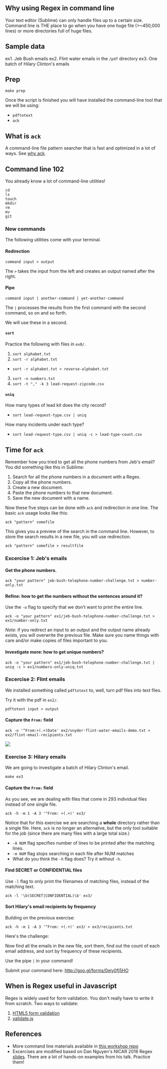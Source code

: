 ## Why using Regex in command line

Your text editor (Sublime) can only handle files up to a certain size. Command line is THE place to go when you have one huge file (>~450,000 lines) or more directories full of huge files.

## Sample data

ex1. Jeb Bush emails
ex2. Flint water emails in the `/pdf` directory
ex3. One batch of Hilary Clinton's emails

## Prep

`make prep`

Once the script is finished you will have installed the command-line tool that we will be using:

- `pdftotext`
- `ack`

## What is `ack`

A command-line file pattern searcher that is fast and optimized in a lot of ways. See [why ack](http://beyondgrep.com/why-ack/).

## Command line 102

You already know a lot of command-line utilities!

```
cd
ls
touch
mkdir
rm
mv
git
```

### New commands

The following utilities come with your terminal.

#### Redirection

`command input > output`

The `>` takes the input from the left and creates an output named after the right.

#### Pipe

`command input | another-command | yet-another-command`

The `|` processes the results from the first command with the second command, so on and so forth.

We will use these in a second.

#### `sort`

Practice the following with files in `ex0/`.

1. `sort alphabet.txt`
2. `sort -r alphabet.txt`
  - `sort -r alphabet.txt > reverse-alphabet.txt`
3. `sort -n numbers.txt`
4. `sort -t "," -k 3 lead-request-zipcode.csv`

#### `uniq`

How many types of lead kit does the city record?

- `sort lead-request-type.csv | uniq`

How many incidents under each type?

- `sort lead-request-type.csv | uniq -c > lead-type-count.csv`

## Time for `ack`

Remember how you tried to get all the phone numbers from Jeb's email? You did something like this in Sublime:

1. Search for all the phone numbers in a document with a Regex.
2. Copy all the phone numbers.
3. Create a new document.
4. Paste the phone numbers to that new document.
5. Save the new document with a name.

Now these five steps can be done with `ack` and redirection in one line. The basic `ack` usage looks like this:

`ack "pattern" somefile`

This gives you a preview of the search in the command line. However, to store the search results in a new file, you will use redirection.

`ack "pattern" somefile > resultfile`

### Excercise 1: Jeb's emails

#### Get the phone numbers.

`ack "your pattern" jeb-bush-telephone-number-challenge.txt > number-only.txt`

#### Refine: how to get the numbers without the sentences around it?

Use the `-o` flag to specify that we don't want to print the entire line.

`ack -o "your pattern" ex1/jeb-bush-telephone-number-challenge.txt > ex1/number-only.txt`

*Note*: if you redirect an input to an output and the output name already exists, you will overwrite the previous file. Make sure you name things with care and/or make copies of files important to you.

#### Investigate more: how to get unique numbers?

`ack -o "your pattern" ex1/jeb-bush-telephone-number-challenge.txt | uniq -c > ex1/numbers-only-uniq.txt`

### Excercise 2: Flint emails

We installed something called `pdftotext` to, well, turn pdf files into text files.

Try it with the pdf in `ex2/`.

`pdftotext input > output`

#### Capture the `From:` field

```
ack -o '^From:+(.+)Date' ex2/snyder-flint-water-emails-demo.txt > ex2/flint-email-recipients.txt
```

![](http://cl.ly/0h2y2c22082h/Screen%20Shot%202016-03-31%20at%2010.23.27%20PM.png)

### Exercise 3: Hilary emails

We are going to investigate a batch of Hilary Clinton's email.

`make ex3`

#### Capture the `From:` field

As you see, we are dealing with files that come in 293 individual files instead of one single file.

```
ack -h -m 1 -A 3 '^From: +(.+)' ex3/

```

Notice that for this exercise we are searching a **whole** directory rather than a single file. Here, `ack` is no longer an alternative, but the only tool suitable for the job (since there are many files with a large total size.)

- `-A NUM` flag specifies number of lines to be printed after the matching lines.
- `-m NUM` flag stops searching in each file after NUM matches
- What do you think the `-h` flag does? Try it without `-h`.

#### Find SECRET or CONFIDENTIAL files

Use `-l` flag to only print the filenames of matching files, instead of the matching text.

```
ack -l '\b(SECRET|CONFIDENTIAL)\b' ex3/
```

#### Sort Hilary's email recipients by frequency

Building on the previous exercise:

```
ack -h -m 1 -A 3 '^From: +(.+)' ex3/ > ex3/recipients.txt

```

Here's the challenge:

Now find all the emails in the new file, sort them, find out the count of each email address, and sort by frequency of these recipients.

Use the pipe `|` in your command!

Submit your command here: http://goo.gl/forms/0ejy0fj5HO

## When is Regex useful in Javascript

Regex is widely used for form validation. You don't really have to write it from scratch. Two ways to validate:

1. [HTML5 form validation](https://developer.mozilla.org/en-US/docs/Web/Guide/HTML/Forms/Data_form_validation)
2. [validate.js](rickharrison.github.io/validate.js/)

## References

- More command line materials available in [this workshop repo](https://github.com/chrislkeller/nicar15-command-line-basics)
- Excercises are modified based on Dan Nguyen's NICAR 2016 Regex [slides](http://regex.danwin.com/slides/#/50). There are a lot of hands-on examples from his talk. Practice them!